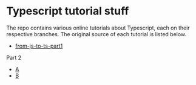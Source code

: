 # Typescript tutorial stuff

The repo contains various online tutorials about Typescript, each on their
respective branches. The original source of each tutorial is listed below.

* [from-js-to-ts-part1](https://scotch.io/tutorials/from-javascript-to-typescript-pt-i-types-variables)

Part 2
* [A](https://scotch.io/tutorials/from-javascript-to-typescript-pt-iia-using-classes-interfaces-mixins)
* [B](https://scotch.io/tutorials/from-javascript-to-typescript-pt-iib-designing-with-classes-interfaces-mixins)
